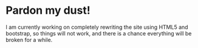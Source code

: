 # Pardon my dust!

I am currently working on completely rewriting the site using HTML5 and bootstrap, so things will not work, and there is a chance everything will be broken for a while.